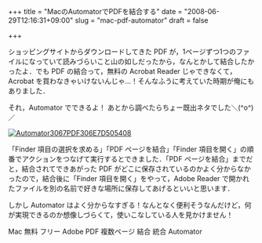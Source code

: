 +++
title = "MacのAutomatorでPDFを結合する"
date = "2008-06-29T12:16:31+09:00"
slug = "mac-pdf-automator"
draft = false

+++

<p>ショッピングサイトからダウンロードしてきた PDF が，1ページずつ1つのファイルになっていて読みづらいこと山の如しだったから，なんとかして結合したかったよ．でも PDF の結合って，無料の Acrobat Reader じゃできなくて，Acrobat を買わなきゃいけないんじゃ…！そんなふうに考えていた時期が俺にもありました．</p>
<p>それ，Automator でできるよ！ あとから調べたらちょー既出ネタでした＼(^o^)／</p>
<div class="thumbnail"><a href="http://skitch.com/june29/qae4/automatorpdf"><img src="http://img.skitch.com/20080629-fnaj48411fur5uku96c6hepgys.preview.jpg" alt="Automator3067PDF306E7D505408" /></a></p>
<p>「Finder 項目の選択を求める」「PDF ページを結合」「Finder 項目を開く」の順番でアクションをつなげて実行するとできました．「PDF ページを結合」までだと，結合されてできあがった PDF がどこに保存されているのかよく分からなかったので，結合後に「Finder 項目を開く」をやって，Adobe Reader で開かれたファイルを別の名前で好きな場所に保存してあげるといいと思います．</p>
<p>しかし Automator はよく分からなすぎる！なんとなく便利そうなんだけど，何が実現できるのか想像しづらくて，使いこなしている人を見かけません！</p>
<p>Mac 無料 フリー Adobe PDF 複数ページ 結合 統合 Automator</p></div>
